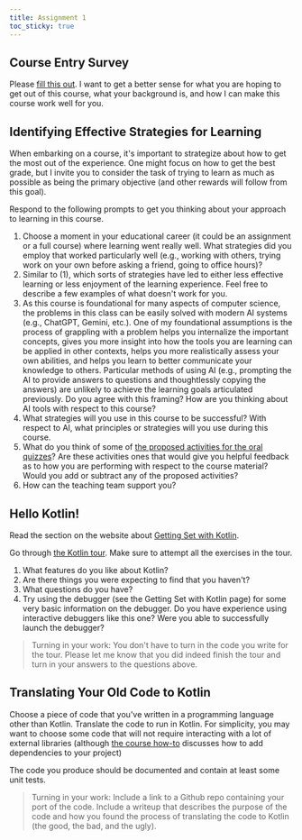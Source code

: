 ```yaml
---
title: Assignment 1
toc_sticky: true 
---
```


## Course Entry Survey

Please [fill this out](https://docs.google.com/forms/d/e/1FAIpQLScJegi7KGH3-TvK7R0ImdSJHRrENx9AuBfAB6pKXzm60bPncw/viewform).  I want to get a better sense for what you are hoping to get out of this course, what your background is, and how I can make this course work well for you.

## Identifying Effective Strategies for Learning

When embarking on a course, it's important to strategize about how to get the most out of the experience.  One might focus on how to get the best grade, but I invite you to consider the task of trying to learn as much as possible as being the primary objective (and other rewards will follow from this goal).

Respond to the following prompts to get you thinking about your approach to learning in this course.

1.  Choose a moment in your educational career (it could be an assignment or a full course) where learning went really well. What strategies did you employ that worked particularly well (e.g., working with others, trying work on your own before asking a friend, going to office hours)?
2. Similar to (1), which sorts of strategies have led to either less effective learning or less enjoyment of the learning experience.  Feel free to describe a few examples of what doesn't work for you.
3. As this course is foundational for many aspects of computer science, the problems in this class can be easily solved with modern AI systems (e.g., ChatGPT, Gemini, etc.).  One of my foundational assumptions is the process of grappling with a problem helps you internalize the important concepts, gives you more insight into how the tools you are learning can be applied in other contexts, helps you more realistically assess your own abilities, and helps you learn to better communicate your knowledge to others.  Particular methods of using AI (e.g., prompting the AI to provide answers to questions and thoughtlessly copying the answers) are unlikely to achieve the learning goals articulated previously.  Do you agree with this framing? How are you thinking about AI tools with respect to this course?
4. What strategies will you use in this course to be successful?  With respect to AI, what principles or strategies will you use during this course.
5. What do you think of some of [the proposed activities for the oral quizzes](https://olin.instructure.com/courses/940/pages/course-policies-and-structure)?  Are these activities ones that would give you helpful feedback as to how you are performing with respect to the course material?  Would you add or subtract any of the proposed activities?
6. How can the teaching team support you?

## Hello Kotlin!

Read the section on the website about [Getting Set with Kotlin](/how_to/setting_up_kotlin.md).

Go through [the Kotlin tour](https://kotlinlang.org/docs/kotlin-tour-welcome.html).  Make sure to attempt all the exercises in the tour.

1. What features do you like about Kotlin?
2. Are there things you were expecting to find that you haven't?
3. What questions do you have?
4. Try using the debugger (see the Getting Set with Kotlin page) for some very basic information on the debugger.  Do you have experience using interactive debuggers like this one?  Were you able to successfully launch the debugger?

> Turning in your work: You don't have to turn in the code you write for the tour.  Please let me know that you did indeed finish the tour and turn in your answers to the questions above.

## Translating Your Old Code to Kotlin

Choose a piece of code that you've written in a programming language other than Kotlin.  Translate the code to run in Kotlin.  For simplicity, you may want to choose some code that will not require interacting with a lot of external libraries (although [the course how-to](/how_to/setting_up_kotlin.md) discusses how to add dependencies to your project)

The code you produce should be documented and contain at least some unit tests.

>  Turning in your work: Include a link to a Github repo containing your port of the code.  Include a writeup that describes the purpose of the code and how you found the process of translating the code to Kotlin (the good, the bad, and the ugly).
